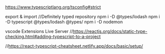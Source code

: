 https://www.typescriptlang.org/tsconfig#strict

export & import
//Definitely typed repository
npm i -D @types/lodash
npm i -D typescript @types/lodash @types/
npm i -D nodemon

vscode Extensions
Live Server
//https://reactjs.org/docs/static-type-checking.html#adding-typescript-to-a-project

//https://react-typescript-cheatsheet.netlify.app/docs/basic/setup/

